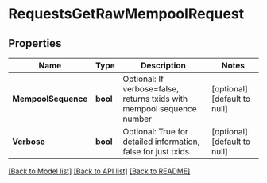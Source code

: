 # RequestsGetRawMempoolRequest

## Properties
Name | Type | Description | Notes
------------ | ------------- | ------------- | -------------
**MempoolSequence** | **bool** | Optional: If verbose&#x3D;false, returns txids with mempool sequence number | [optional] [default to null]
**Verbose** | **bool** | Optional: True for detailed information, false for just txids | [optional] [default to null]

[[Back to Model list]](../README.md#documentation-for-models) [[Back to API list]](../README.md#documentation-for-api-endpoints) [[Back to README]](../README.md)

